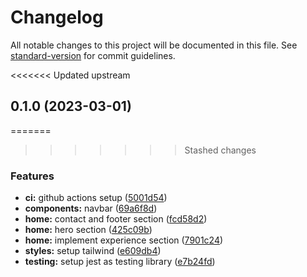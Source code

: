 # Changelog

All notable changes to this project will be documented in this file. See [standard-version](https://github.com/conventional-changelog/standard-version) for commit guidelines.

<<<<<<< Updated upstream
## 0.1.0 (2023-03-01)


=======
>>>>>>> Stashed changes
### Features

* **ci:** github actions setup ([5001d54](https://github.com/tuanhuydev/tuanhuydev/commit/5001d54785b2c9588377a7c328180e21c4efe341))
* **components:** navbar ([69a6f8d](https://github.com/tuanhuydev/tuanhuydev/commit/69a6f8de9dc25f0db72eb5abb2d24e42e779a414))
* **home:** contact and footer section ([fcd58d2](https://github.com/tuanhuydev/tuanhuydev/commit/fcd58d29d5e2e1b68ee3c436cfa59ef943cad374))
* **home:** hero section ([425c09b](https://github.com/tuanhuydev/tuanhuydev/commit/425c09bf0bb55acd40489b06b9b2462805577928))
* **home:** implement experience section ([7901c24](https://github.com/tuanhuydev/tuanhuydev/commit/7901c2449248d63749cf6866d22719a40d709e22))
* **styles:** setup tailwind ([e609db4](https://github.com/tuanhuydev/tuanhuydev/commit/e609db495471448923dd6d5bb6bfa0a6921e2832))
* **testing:** setup jest as testing library ([e7b24fd](https://github.com/tuanhuydev/tuanhuydev/commit/e7b24fd5385b754d9c7042e9d99ca672db4566f4))
